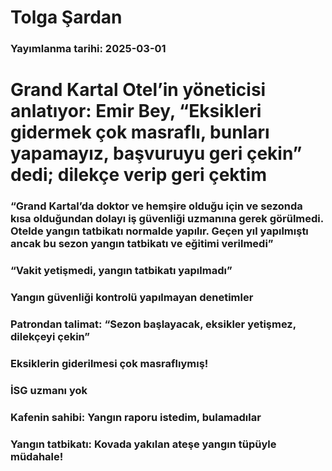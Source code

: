 # Tolga Şardan

### Yayımlanma tarihi: 2025-03-01

# Grand Kartal Otel’in yöneticisi anlatıyor: Emir Bey, “Eksikleri gidermek çok masraflı, bunları yapamayız, başvuruyu geri çekin” dedi; dilekçe verip geri çektim


### “Grand Kartal’da doktor ve hemşire olduğu için ve sezonda kısa olduğundan dolayı iş güvenliği uzmanına gerek görülmedi. Otelde yangın tatbikatı normalde yapılır. Geçen yıl yapılmıştı ancak bu sezon yangın tatbikatı ve eğitimi verilmedi”


### “Vakit yetişmedi, yangın tatbikatı yapılmadı”


### Yangın güvenliği kontrolü yapılmayan denetimler


### Patrondan talimat: “Sezon başlayacak, eksikler yetişmez, dilekçeyi çekin”


### Eksiklerin giderilmesi çok masraflıymış!


### İSG uzmanı yok


### Kafenin sahibi: Yangın raporu istedim, bulamadılar


### Yangın tatbikatı: Kovada yakılan ateşe yangın tüpüyle müdahale!

